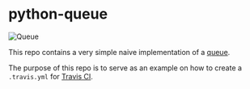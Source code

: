 # python-queue

![Queue](https://upload.wikimedia.org/wikipedia/commons/thumb/5/52/Data_Queue.svg/1024px-Data_Queue.svg.png)

This repo contains a very simple naive implementation of a [queue](https://en.wikipedia.org/wiki/Queue_(abstract_data_type)).

The purpose of this repo is to serve as an example on how to create a `.travis.yml` for [Travis CI](https://travis-ci.org/).
